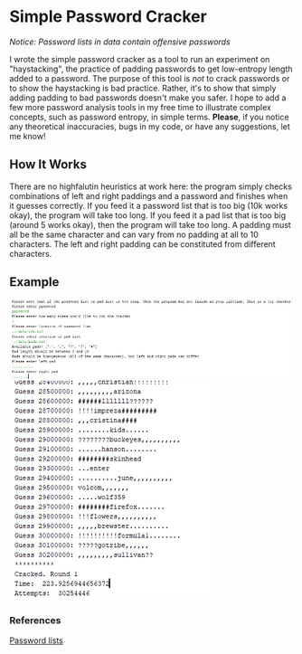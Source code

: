 # Simple Password Cracker
*Notice: Password lists in data contain offensive passwords*

I wrote the simple password cracker as a tool to run an experiment on "haystacking", the practice of padding passwords to get low-entropy length added to a password. The purpose of this tool is *not* to crack passwords or to show the haystacking is bad practice. Rather, it's to show that simply adding padding to bad passwords doesn't make you safer. I hope to add a few more password analysis tools in my free time to illustrate complex concepts, such as password entropy, in simple terms. **Please**, if you notice any theoretical inaccuracies, bugs in my code, or have any suggestions, let me know! 

## How It Works
There are no highfalutin heuristics at work here: the program simply checks combinations of left and right paddings and a password and finishes when it guesses correctly. If you feed it a password list that is too big (10k works okay), the program will take too long. If you feed it a pad list that is too big (around 5 works okay), then the program will take too long. A padding must all be the same character and can vary from no padding at all to 10 characters. The left and right padding can be constituted from different characters.

## Example 
![arguments](https://github.com/michaellyons786/simple-password-cracker/blob/master/data/arguments.png)
![finish](https://github.com/michaellyons786/simple-password-cracker/blob/master/data/finish.png)

### References
[Password lists](https://github.com/danielmiessler/SecLists)
